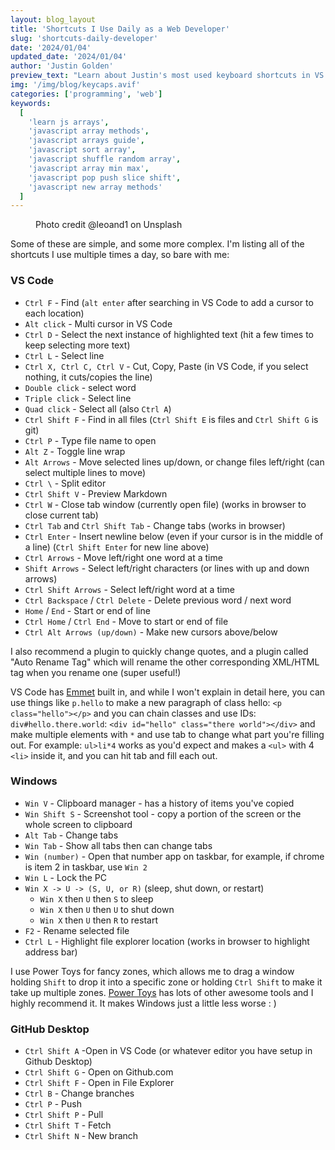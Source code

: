 ```yaml
---
layout: blog_layout
title: 'Shortcuts I Use Daily as a Web Developer'
slug: 'shortcuts-daily-developer'
date: '2024/01/04'
updated_date: '2024/01/04'
author: 'Justin Golden'
preview_text: "Learn about Justin's most used keyboard shortcuts in VS Code, Chrome, Windows, and more"
img: '/img/blog/keycaps.avif'
categories: ['programming', 'web']
keywords:
  [
    'learn js arrays',
    'javascript array methods',
    'javascript arrays guide',
    'javascript sort array',
    'javascript shuffle random array',
    'javascript array min max',
    'javascript pop push slice shift',
    'javascript new array methods'
  ]
---
```


<figure>
  <picture>
    <source type="image/avif" srcset="/img/blog/keycaps.avif" alt="">
    <img src="/img/blog/keycaps.jpg" alt="">
  </picture>
  <figcaption>Photo credit @leoand1 on Unsplash</figcaption>
</figure>

Some of these are simple, and some more complex. I'm listing all of the shortcuts I use multiple times a day, so bare with me:

### VS Code

- `Ctrl F` - Find (`alt enter` after searching in VS Code to add a cursor to each location)
- `Alt click` - Multi cursor in VS Code
- `Ctrl D` - Select the next instance of highlighted text (hit a few times to keep selecting more text)
- `Ctrl L` - Select line
- `Ctrl X, Ctrl C, Ctrl V` - Cut, Copy, Paste (in VS Code, if you select nothing, it cuts/copies the line)
- `Double click` - select word
- `Triple click` - Select line
- `Quad click` - Select all (also `Ctrl A`)
- `Ctrl Shift F` - Find in all files (`Ctrl Shift E` is files and `Ctrl Shift G` is git)
- `Ctrl P` - Type file name to open
- `Alt Z` - Toggle line wrap
- `Alt Arrows` - Move selected lines up/down, or change files left/right (can select multiple lines to move)
- `Ctrl \` - Split editor
- `Ctrl Shift V` - Preview Markdown
- `Ctrl W` - Close tab window (currently open file) (works in browser to close current tab)
- `Ctrl Tab` and `Ctrl Shift Tab` - Change tabs (works in browser)
- `Ctrl Enter` - Insert newline below (even if your cursor is in the middle of a line) (`Ctrl Shift Enter` for new line above)
- `Ctrl Arrows` - Move left/right one word at a time
- `Shift Arrows` - Select left/right characters (or lines with up and down arrows)
- `Ctrl Shift Arrows` - Select left/right word at a time
- `Ctrl Backspace` / `Ctrl Delete` - Delete previous word / next word
- `Home` / `End` - Start or end of line
- `Ctrl Home` / `Ctrl End` - Move to start or end of file
- `Ctrl Alt Arrows (up/down)` - Make new cursors above/below

I also recommend a plugin to quickly change quotes, and a plugin called "Auto Rename Tag" which will rename the other corresponding XML/HTML tag when you rename one (super useful!)

VS Code has [Emmet](https://code.visualstudio.com/docs/editor/emmet) built in, and while I won't explain in detail here, you can use things like `p.hello` to make a new paragraph of class hello: `<p class="hello"></p>` and you can chain classes and use IDs: `div#hello.there.world`: `<div id="hello" class="there world"></div>` and make multiple elements with `*` and use tab to change what part you're filling out. For example: `ul>li*4` works as you'd expect and makes a `<ul>` with 4 `<li>` inside it, and you can hit tab and fill each out.

### Windows

- `Win V` - Clipboard manager - has a history of items you've copied
- `Win Shift S` - Screenshot tool - copy a portion of the screen or the whole screen to clipboard
- `Alt Tab` - Change tabs
- `Win Tab` - Show all tabs then can change tabs
- `Win (number)` - Open that number app on taskbar, for example, if chrome is item 2 in taskbar, use `Win 2`
- `Win L` - Lock the PC
- `Win X -> U -> (S, U, or R)` (sleep, shut down, or restart)
  - `Win X` then `U` then `S` to sleep
  - `Win X` then `U` then `U` to shut down
  - `Win X` then `U` then `R` to restart
- `F2` - Rename selected file
- `Ctrl L` - Highlight file explorer location (works in browser to highlight address bar)

I use Power Toys for fancy zones, which allows me to drag a window holding `Shift` to drop it into a specific zone or holding `Ctrl Shift` to make it take up multiple zones. [Power Toys](https://aka.ms/installpowertoys) has lots of other awesome tools and I highly recommend it. It makes Windows just a little less worse : )

### GitHub Desktop

- `Ctrl Shift A` -Open in VS Code (or whatever editor you have setup in Github Desktop)
- `Ctrl Shift G` - Open on Github.com
- `Ctrl Shift F` - Open in File Explorer
- `Ctrl B` - Change branches
- `Ctrl P` - Push
- `Ctrl Shift P` - Pull
- `Ctrl Shift T` - Fetch
- `Ctrl Shift N` - New branch
